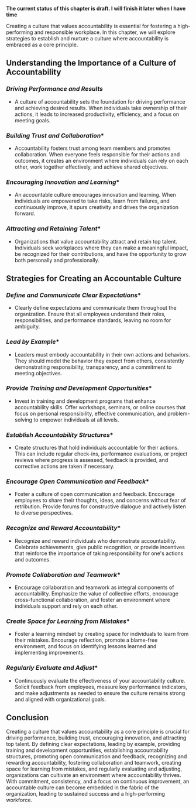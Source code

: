 **The current status of this chapter is draft. I will finish it later when I have time**

Creating a culture that values accountability is essential for fostering a high-performing and responsible workplace. In this chapter, we will explore strategies to establish and nurture a culture where accountability is embraced as a core principle.

**Understanding the Importance of a Culture of Accountability**
---------------------------------------------------------------

### *Driving Performance and Results*

* A culture of accountability sets the foundation for driving performance and achieving desired results. When individuals take ownership of their actions, it leads to increased productivity, efficiency, and a focus on meeting goals.

### *Building Trust and Collaboration*\*

* Accountability fosters trust among team members and promotes collaboration. When everyone feels responsible for their actions and outcomes, it creates an environment where individuals can rely on each other, work together effectively, and achieve shared objectives.

### *Encouraging Innovation and Learning*\*

* An accountable culture encourages innovation and learning. When individuals are empowered to take risks, learn from failures, and continuously improve, it spurs creativity and drives the organization forward.

### *Attracting and Retaining Talent*\*

* Organizations that value accountability attract and retain top talent. Individuals seek workplaces where they can make a meaningful impact, be recognized for their contributions, and have the opportunity to grow both personally and professionally.

**Strategies for Creating an Accountable Culture**
--------------------------------------------------

### *Define and Communicate Clear Expectations*\*

* Clearly define expectations and communicate them throughout the organization. Ensure that all employees understand their roles, responsibilities, and performance standards, leaving no room for ambiguity.

### *Lead by Example*\*

* Leaders must embody accountability in their own actions and behaviors. They should model the behavior they expect from others, consistently demonstrating responsibility, transparency, and a commitment to meeting objectives.

### *Provide Training and Development Opportunities*\*

* Invest in training and development programs that enhance accountability skills. Offer workshops, seminars, or online courses that focus on personal responsibility, effective communication, and problem-solving to empower individuals at all levels.

### *Establish Accountability Structures*\*

* Create structures that hold individuals accountable for their actions. This can include regular check-ins, performance evaluations, or project reviews where progress is assessed, feedback is provided, and corrective actions are taken if necessary.

### *Encourage Open Communication and Feedback*\*

* Foster a culture of open communication and feedback. Encourage employees to share their thoughts, ideas, and concerns without fear of retribution. Provide forums for constructive dialogue and actively listen to diverse perspectives.

### *Recognize and Reward Accountability*\*

* Recognize and reward individuals who demonstrate accountability. Celebrate achievements, give public recognition, or provide incentives that reinforce the importance of taking responsibility for one's actions and outcomes.

### *Promote Collaboration and Teamwork*\*

* Encourage collaboration and teamwork as integral components of accountability. Emphasize the value of collective efforts, encourage cross-functional collaboration, and foster an environment where individuals support and rely on each other.

### *Create Space for Learning from Mistakes*\*

* Foster a learning mindset by creating space for individuals to learn from their mistakes. Encourage reflection, promote a blame-free environment, and focus on identifying lessons learned and implementing improvements.

### *Regularly Evaluate and Adjust*\*

* Continuously evaluate the effectiveness of your accountability culture. Solicit feedback from employees, measure key performance indicators, and make adjustments as needed to ensure the culture remains strong and aligned with organizational goals.

**Conclusion**
--------------

Creating a culture that values accountability as a core principle is crucial for driving performance, building trust, encouraging innovation, and attracting top talent. By defining clear expectations, leading by example, providing training and development opportunities, establishing accountability structures, promoting open communication and feedback, recognizing and rewarding accountability, fostering collaboration and teamwork, creating space for learning from mistakes, and regularly evaluating and adjusting, organizations can cultivate an environment where accountability thrives. With commitment, consistency, and a focus on continuous improvement, an accountable culture can become embedded in the fabric of the organization, leading to sustained success and a high-performing workforce.
